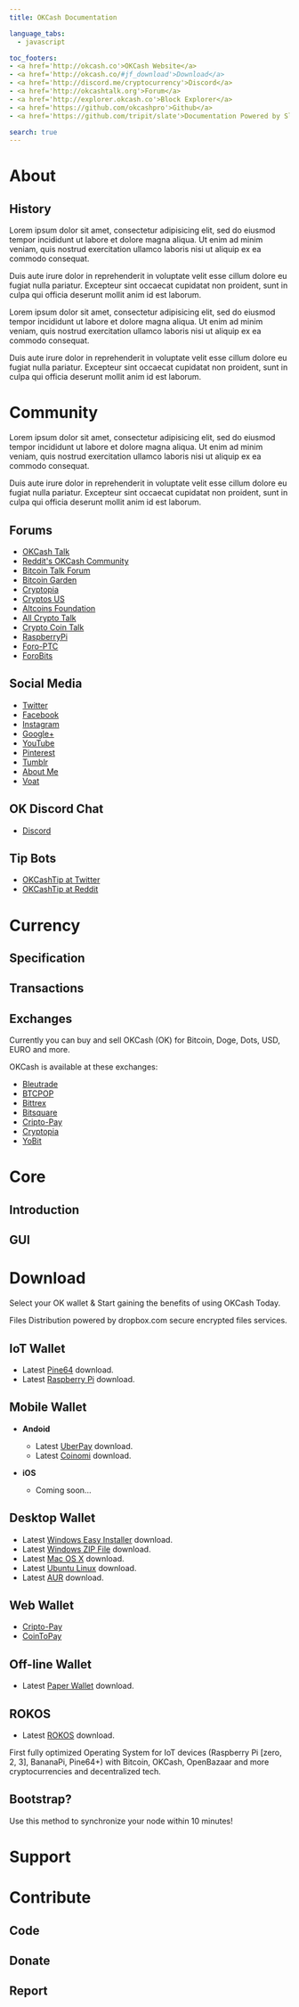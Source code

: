 ```yaml
---
title: OKCash Documentation

language_tabs:
  - javascript

toc_footers:
- <a href='http://okcash.co'>OKCash Website</a>
- <a href='http://okcash.co/#jf_download'>Download</a>
- <a href='http://discord.me/cryptocurrency'>Discord</a>
- <a href='http://okcashtalk.org'>Forum</a>
- <a href='http://explorer.okcash.co'>Block Explorer</a>
- <a href='https://github.com/okcashpro'>Github</a>
- <a href='https://github.com/tripit/slate'>Documentation Powered by Slate</a>

search: true
---
```


# About

## History

Lorem ipsum dolor sit amet, consectetur adipisicing elit, sed do eiusmod tempor incididunt ut labore et dolore magna aliqua. Ut enim ad minim veniam, quis nostrud exercitation ullamco laboris nisi ut aliquip ex ea commodo consequat.

Duis aute irure dolor in reprehenderit in voluptate velit esse cillum dolore eu fugiat nulla pariatur. Excepteur sint occaecat cupidatat non proident, sunt in culpa qui officia deserunt mollit anim id est laborum.

Lorem ipsum dolor sit amet, consectetur adipisicing elit, sed do eiusmod tempor incididunt ut labore et dolore magna aliqua. Ut enim ad minim veniam, quis nostrud exercitation ullamco laboris nisi ut aliquip ex ea commodo consequat.

Duis aute irure dolor in reprehenderit in voluptate velit esse cillum dolore eu fugiat nulla pariatur. Excepteur sint occaecat cupidatat non proident, sunt in culpa qui officia deserunt mollit anim id est laborum.

# Community

Lorem ipsum dolor sit amet, consectetur adipisicing elit, sed do eiusmod tempor incididunt ut labore et dolore magna aliqua. Ut enim ad minim veniam, quis nostrud exercitation ullamco laboris nisi ut aliquip ex ea commodo consequat.

Duis aute irure dolor in reprehenderit in voluptate velit esse cillum dolore eu fugiat nulla pariatur. Excepteur sint occaecat cupidatat non proident, sunt in culpa qui officia deserunt mollit anim id est laborum.

## Forums
- [OKCash Talk](http://okcashtalk.org)
- [Reddit's OKCash Community](http://reddit.com/r/OKcash/)
- [Bitcoin Talk Forum](https://bitcointalk.org/index.php?topic=1028368.0)
- [Bitcoin Garden](http://bitcoingarden.tk/forum/index.php?topic=3941.0)
- [Cryptopia](https://www.cryptopia.co.nz/Forum/Thread/449)
- [Cryptos US](http://cryptos.us/forum/announcements/72-ann-ok-ok-cryptocurrency-efficient-crypto-bittrex-rokos-pi-os)
- [Altcoins Foundation](https://altcoinsfoundation.com/forum/ann-altcoins/15-okcash-ok-cryptocurrency-fast-and-efficient-crypto)
- [All Crypto Talk](https://allcryptotalk.com/index.php?/topic/1833-ann-ok-ok-cryptocurrency-okcash-efficient-crypto-pos-social/)
- [Crypto Coin Talk](https://cryptocointalk.com/topic/39002-ann-ok-ok-cryptocurrency-okcash-efficient-crypto-pos/)
- [RaspberryPi](https://www.raspberrypi.org/forums/viewtopic.php?f=41&t=112913)
- [Foro-PTC](http://www.foro-ptc.com/cryptomonedas-138/okcash-criptomoneda-pos-para-minar-en-raspberry-69-anual-119727/)
- [ForoBits](https://forobits.com/t/okcash-hilo-general/1347)

## Social Media
- [Twitter](https://twitter.com/OKCashCrypto)
- [Facebook](https://facebook.com/OKCashCrypto)
- [Instagram](https://instagram.com/okcashcrypto)
- [Google+](https://plus.google.com/+PimpCashMe)
- [YouTube](https://youtube.com/channel/UC5BCYmlBtPZiC7NNv-a5gfA)
- [Pinterest](https://pinterest.com/okcash)
- [Tumblr](http://updates.okcash.co/)
- [About Me](http://about.me/okcash)
- [Voat](https://voat.co/v/ok)

## OK Discord Chat
- [Discord](http://discord.me/cryptocurrency)

## Tip Bots
- [OKCashTip at Twitter](https://twitter.com/okcashtip/)
- [OKCashTip at Reddit](https://www.reddit.com/r/OKcash/comments/3i97g0/okcash_tip_bot/)

# Currency

## Specification

## Transactions

## Exchanges

Currently you can buy and sell OKCash (OK) for Bitcoin, Doge, Dots, USD, EURO and more.

OKCash is available at these exchanges:

- [Bleutrade](https://bleutrade.com/exchange/OK/BTC)
- [BTCPOP](https://btcpop.co/Exchange/OK)
- [Bittrex](https://www.bittrex.com/Market/Index?MarketName=BTC-OK)
- [Bitsquare](https://bitsquare.io/)
- [Cripto-Pay](https://cripto-pay.com/)
- [Cryptopia](https://www.cryptopia.co.nz/Exchange?id=1298)
- [YoBit](https://yobit.net/en/trade/OK/BTC)

# Core

## Introduction

## GUI

# Download

Select your OK wallet & Start gaining the benefits of using OKCash Today.

<aside class="success">
Files Distribution powered by dropbox.com secure encrypted files services.
</aside>

## IoT Wallet
- Latest [Pine64](http://bit.ly/OKpine64) download.
- Latest [Raspberry Pi](http://bit.ly/OKraspberrypi) download.

## Mobile Wallet
- **Andoid**
  - Latest [UberPay](https://play.google.com/store/apps/details?id=com.mygeopay.wallet) download.
  - Latest [Coinomi](https://play.google.com/store/apps/details?id=com.coinomi.wallet) download.

- **iOS**
  - Coming soon...

## Desktop Wallet
- Latest [Windows Easy Installer](http://bit.ly/OKeasyinstall) download.
- Latest [Windows ZIP File](http://bit.ly/OKzipdownload) download.
- Latest [Mac OS X](http://bit.ly/OKmacosx) download.
- Latest [Ubuntu Linux](http://bit.ly/OKubuntulinux) download.
- Latest [AUR](https://aur.archlinux.org/packages/?O=0&SeB=nd&K=okcash&outdated=&SB=n&SO=a&PP=50&do_Search=Go) download.

## Web Wallet
- [Cripto-Pay](https://cripto-pay.com)
- [CoinToPay](https://cointopay.com)

## Off-line Wallet
- Latest [Paper Wallet](http://paperwallets.okcash.co) download.

## ROKOS
- Latest [ROKOS](http://rokos.space) download.

First fully optimized  Operating System for IoT devices (Raspberry Pi [zero, 2, 3], BananaPi, Pine64+) with Bitcoin, OKCash, OpenBazaar and more cryptocurrencies and decentralized tech.

## Bootstrap?

<aside class="notice">Use this method to synchronize your node within 10 minutes!</aside>

# Support

# Contribute

## Code

## Donate

## Report
